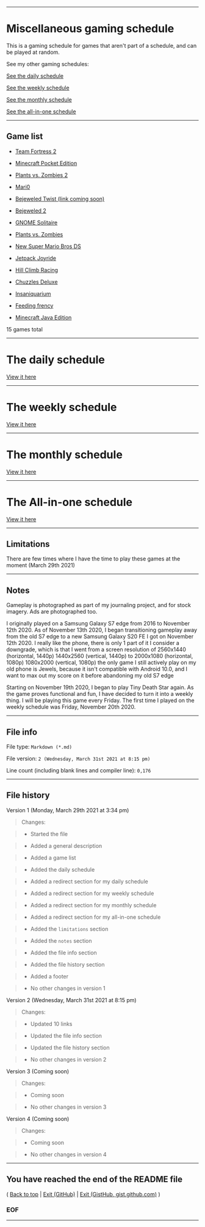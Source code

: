 
***

# Miscellaneous gaming schedule

This is a gaming schedule for games that aren't part of a schedule, and can be played at random.

See my other gaming schedules:

[See the daily schedule](../Daily/README.md)

[See the weekly schedule](../Weekly/README.md)

[See the monthly schedule](../Monthly/README.md)

[See the all-in-one schedule](../All-in-one/README.md)

***

## Game list

* [Team Fortress 2](https://github.com/seanpm2001/SeansLifeArchive_Images_Team-Fortress-2)

* [Minecraft Pocket Edition](https://github.com/seanpm2001/SeansLifeArchive_Images_MinecraftPE)

* [Plants vs. Zombies 2](https://github.com/seanpm2001/SeansLifeArchive_Images_PVZ2)

* [Mari0](https://github.com/seanpm2001/SeansLifeArchive_Images_Mari0)

* [Bejeweled Twist (link coming soon)](https://github.com/seanpm2001/SeansLifeArchive_Images_Bejeweled-Twist)

* [Bejeweled 2](https://github.com/seanpm2001/SeansLifeArchive_Images_Bejeweled-2)

* [GNOME Solitaire](https://github.com/seanpm2001/SeansLifeArchive_Images_GNOME_Solitaire)

* [Plants vs. Zombies](https://github.com/seanpm2001/SeansLifeArchive_Images_PlantsVsZombies)

* [New Super Mario Bros DS](https://github.com/seanpm2001/SeansLifeArchive_Images_NewSuperMarioBrosDS)

* [Jetpack Joyride](https://github.com/seanpm2001/SeansLifeArchive_Images_Jetpack-Joyride)

* [Hill Climb Racing](https://github.com/seanpm2001/SeansLifeArchive_Images_Hill-Climb-Racing)

* [Chuzzles Deluxe](https://github.com/seanpm2001/SeansLifeArchive_Images_Chuzzles_Deluxe)

* [Insaniquarium](https://github.com/seanpm2001/SeansLifeArchive_Images_Insaniquarium)

* [Feeding frency](https://github.com/seanpm2001/SeansLifeArchive_Images_Feeding-Frenzy)

* [Minecraft Java Edition](https://github.com/seanpm2001/SeansLifeArchive_Images_Minecraft)

15 games total

***

# The daily schedule

[View it here](../Daily/README.md)

***

# The weekly schedule

[View it here](../Weekly/README.md)

***

# The monthly schedule

[View it here](../Monthly/README.md)

***

# The All-in-one schedule

[View it here](../All-in-one/README.md)

***

## Limitations

There are few times where I have the time to play these games at the moment (March 29th 2021)

***

## Notes

Gameplay is photographed as part of my journaling project, and for stock imagery. Ads are photographed too.

I originally played on a Samsung Galaxy S7 edge from 2016 to November 12th 2020. As of November 13th 2020, I began transitioning gameplay away from the old S7 edge to a new Samsung Galaxy S20 FE I got on November 12th 2020. I really like the phone, there is only 1 part of it I consider a downgrade, which is that I went from a screen resolution of 2560x1440 (horizontal, 1440p) 1440x2560 (vertical, 1440p) to 2000x1080 (horizontal, 1080p) 1080x2000 (vertical, 1080p) the only game I still actively play on my old phone is Jewels, because it isn't compatible with Android 10.0, and I want to max out my score on it before abandoning my old S7 edge

Starting on November 19th 2020, I began to play Tiny Death Star again. As the game proves functional and fun, I have decided to turn it into a weekly thing. I will be playing this game every Friday. The first time I played on the weekly schedule was Friday, November 20th 2020.

***

## File info

File type: `Markdown (*.md)`

File version: `2 (Wednesday, March 31st 2021 at 8:15 pm)`

Line count (including blank lines and compiler line): `0,176`

***

## File history

Version 1 (Monday, March 29th 2021 at 3:34 pm)

> Changes:

> * Started the file

> * Added a general description

> * Added a game list

> * Added the daily schedule

> * Added a redirect section for my daily schedule

> * Added a redirect section for my weekly schedule

> * Added a redirect section for my monthly schedule

> * Added a redirect section for my all-in-one schedule

> * Added the `limitations` section

> * Added the `notes` section

> * Added the file info section

> * Added the file history section

> * Added a footer

> * No other changes in version 1

Version 2 (Wednesday, March 31st 2021 at 8:15 pm)

> Changes:

> * Updated 10 links

> * Updated the file info section

> * Updated the file history section

> * No other changes in version 2

Version 3 (Coming soon)

> Changes:

> * Coming soon

> * No other changes in version 3

Version 4 (Coming soon)

> Changes:

> * Coming soon

> * No other changes in version 4
***

## You have reached the end of the README file

( [Back to top](#Top) | [Exit (GitHub)](https://github.com) | [Exit (GistHub, gist.github.com)](https://gist.github.com) )

### EOF

***
